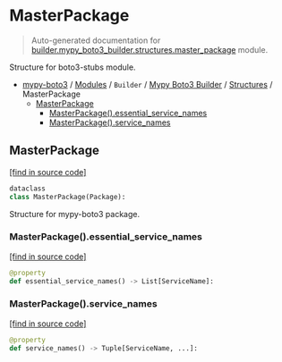 # MasterPackage

> Auto-generated documentation for [builder.mypy_boto3_builder.structures.master_package](https://github.com/vemel/mypy_boto3/blob/master/builder/mypy_boto3_builder/structures/master_package.py) module.

Structure for boto3-stubs module.

- [mypy-boto3](../../../README.md#mypy_boto3) / [Modules](../../../MODULES.md#mypy-boto3-modules) / `Builder` / [Mypy Boto3 Builder](../index.md#mypy-boto3-builder) / [Structures](index.md#structures) / MasterPackage
    - [MasterPackage](#masterpackage)
        - [MasterPackage().essential_service_names](#masterpackageessential_service_names)
        - [MasterPackage().service_names](#masterpackageservice_names)

## MasterPackage

[[find in source code]](https://github.com/vemel/mypy_boto3/blob/master/builder/mypy_boto3_builder/structures/master_package.py#L14)

```python
dataclass
class MasterPackage(Package):
```

Structure for mypy-boto3 package.

### MasterPackage().essential_service_names

[[find in source code]](https://github.com/vemel/mypy_boto3/blob/master/builder/mypy_boto3_builder/structures/master_package.py#L24)

```python
@property
def essential_service_names() -> List[ServiceName]:
```

### MasterPackage().service_names

[[find in source code]](https://github.com/vemel/mypy_boto3/blob/master/builder/mypy_boto3_builder/structures/master_package.py#L32)

```python
@property
def service_names() -> Tuple[ServiceName, ...]:
```
